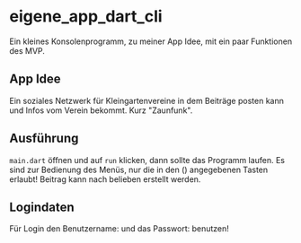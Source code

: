 # eigene_app_dart_cli

Ein kleines Konsolenprogramm, zu meiner App Idee,
mit ein paar Funktionen des MVP.

## App Idee

Ein soziales Netzwerk für Kleingartenvereine in dem Beiträge posten
kann und Infos vom Verein bekommt. Kurz "Zaunfunk".

## Ausführung

`main.dart` öffnen und auf `run` klicken, dann sollte das Programm laufen.
 Es sind zur Bedienung des Menüs, nur die in den () angegebenen Tasten erlaubt! 
 Beitrag kann nach belieben erstellt werden.

## Logindaten

Für Login den Benutzername: <Sascha> und das Passwort: <baum123> benutzen!